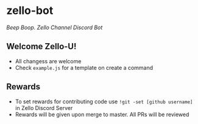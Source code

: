 # zello-bot
*Beep Boop. Zello Channel Discord Bot*

<h2>Welcome Zello-U!</h2>
<ul>
  <li>All changess are welcome </li>
  <li>Check <code>example.js</code> for a template on create a command </li>
</ul>
<h2>Rewards</h2>
<ul>
  <li>To set rewards for contributing code use <code>!git -set [github username]</code> in Zello Discord Server </li>
  <li>Rewards will be given upon merge to master. All PRs will be reviewed </li>
</ul>
